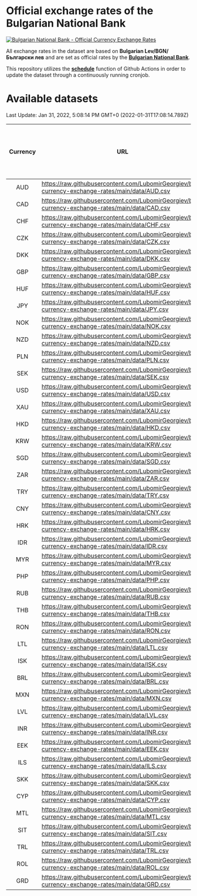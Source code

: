 # Official exchange rates of the Bulgarian National Bank

[![Bulgarian National Bank - Official Currency Exchange Rates](https://github.com/LubomirGeorgiev/bnb-currency-exchange-rates/actions/workflows/update-rates.yml/badge.svg?branch=main)](https://github.com/LubomirGeorgiev/bnb-currency-exchange-rates/actions/workflows/update-rates.yml)

All exchange rates in the dataset are based on **Bulgarian Lev/BGN/Български лев** and are set as official rates by the [**Bulgarian National Bank**](https://www.bnb.bg/Statistics/StExternalSector/StExchangeRates/StERForeignCurrencies/index.htm?toLang=_EN).

This repository utilizes the [**schedule**](https://docs.github.com/en/actions/reference/events-that-trigger-workflows) function of Github Actions in order to update the dataset through a continuously running cronjob.

# Available datasets

<!-- START LINKS (DO NOT EVER FU*ING DELETE THIS COMMENT FOR THE LOVE OF YOUR LIFE!!! IF YOU ARE CURIOS HOW IT WORKS, YOU CAN HAVE A LOOK AT ./src/updateReadme.ts) -->

Last Update: Jan 31, 2022, 5:08:14 PM GMT+0 (2022-01-31T17:08:14.789Z)

| Currency | URL                                                                                             | Number of records | Number of missing days that were filled in |
| :------: | ----------------------------------------------------------------------------------------------- | :---------------: | :----------------------------------------: |
|   AUD    | https://raw.githubusercontent.com/LubomirGeorgiev/bnb-currency-exchange-rates/main/data/AUD.csv |       8153        |                    2515                    |
|   CAD    | https://raw.githubusercontent.com/LubomirGeorgiev/bnb-currency-exchange-rates/main/data/CAD.csv |       8153        |                    2515                    |
|   CHF    | https://raw.githubusercontent.com/LubomirGeorgiev/bnb-currency-exchange-rates/main/data/CHF.csv |       8153        |                    2515                    |
|   CZK    | https://raw.githubusercontent.com/LubomirGeorgiev/bnb-currency-exchange-rates/main/data/CZK.csv |       8153        |                    2515                    |
|   DKK    | https://raw.githubusercontent.com/LubomirGeorgiev/bnb-currency-exchange-rates/main/data/DKK.csv |       8153        |                    2515                    |
|   GBP    | https://raw.githubusercontent.com/LubomirGeorgiev/bnb-currency-exchange-rates/main/data/GBP.csv |       8153        |                    2515                    |
|   HUF    | https://raw.githubusercontent.com/LubomirGeorgiev/bnb-currency-exchange-rates/main/data/HUF.csv |       8153        |                    2515                    |
|   JPY    | https://raw.githubusercontent.com/LubomirGeorgiev/bnb-currency-exchange-rates/main/data/JPY.csv |       8153        |                    2515                    |
|   NOK    | https://raw.githubusercontent.com/LubomirGeorgiev/bnb-currency-exchange-rates/main/data/NOK.csv |       8153        |                    2515                    |
|   NZD    | https://raw.githubusercontent.com/LubomirGeorgiev/bnb-currency-exchange-rates/main/data/NZD.csv |       8153        |                    2515                    |
|   PLN    | https://raw.githubusercontent.com/LubomirGeorgiev/bnb-currency-exchange-rates/main/data/PLN.csv |       8153        |                    2515                    |
|   SEK    | https://raw.githubusercontent.com/LubomirGeorgiev/bnb-currency-exchange-rates/main/data/SEK.csv |       8153        |                    2515                    |
|   USD    | https://raw.githubusercontent.com/LubomirGeorgiev/bnb-currency-exchange-rates/main/data/USD.csv |       8153        |                    2515                    |
|   XAU    | https://raw.githubusercontent.com/LubomirGeorgiev/bnb-currency-exchange-rates/main/data/XAU.csv |       8153        |                    2517                    |
|   HKD    | https://raw.githubusercontent.com/LubomirGeorgiev/bnb-currency-exchange-rates/main/data/HKD.csv |       7851        |                    2424                    |
|   KRW    | https://raw.githubusercontent.com/LubomirGeorgiev/bnb-currency-exchange-rates/main/data/KRW.csv |       7851        |                    2424                    |
|   SGD    | https://raw.githubusercontent.com/LubomirGeorgiev/bnb-currency-exchange-rates/main/data/SGD.csv |       7851        |                    2424                    |
|   ZAR    | https://raw.githubusercontent.com/LubomirGeorgiev/bnb-currency-exchange-rates/main/data/ZAR.csv |       7851        |                    2424                    |
|   TRY    | https://raw.githubusercontent.com/LubomirGeorgiev/bnb-currency-exchange-rates/main/data/TRY.csv |       6333        |                    1954                    |
|   CNY    | https://raw.githubusercontent.com/LubomirGeorgiev/bnb-currency-exchange-rates/main/data/CNY.csv |       6213        |                    1918                    |
|   HRK    | https://raw.githubusercontent.com/LubomirGeorgiev/bnb-currency-exchange-rates/main/data/HRK.csv |       6213        |                    1918                    |
|   IDR    | https://raw.githubusercontent.com/LubomirGeorgiev/bnb-currency-exchange-rates/main/data/IDR.csv |       6213        |                    1918                    |
|   MYR    | https://raw.githubusercontent.com/LubomirGeorgiev/bnb-currency-exchange-rates/main/data/MYR.csv |       6213        |                    1918                    |
|   PHP    | https://raw.githubusercontent.com/LubomirGeorgiev/bnb-currency-exchange-rates/main/data/PHP.csv |       6213        |                    1918                    |
|   RUB    | https://raw.githubusercontent.com/LubomirGeorgiev/bnb-currency-exchange-rates/main/data/RUB.csv |       6213        |                    1918                    |
|   THB    | https://raw.githubusercontent.com/LubomirGeorgiev/bnb-currency-exchange-rates/main/data/THB.csv |       6213        |                    1918                    |
|   RON    | https://raw.githubusercontent.com/LubomirGeorgiev/bnb-currency-exchange-rates/main/data/RON.csv |       6154        |                    1900                    |
|   LTL    | https://raw.githubusercontent.com/LubomirGeorgiev/bnb-currency-exchange-rates/main/data/LTL.csv |       5274        |                    1616                    |
|   ISK    | https://raw.githubusercontent.com/LubomirGeorgiev/bnb-currency-exchange-rates/main/data/ISK.csv |       5155        |                    1595                    |
|   BRL    | https://raw.githubusercontent.com/LubomirGeorgiev/bnb-currency-exchange-rates/main/data/BRL.csv |       5120        |                    1585                    |
|   MXN    | https://raw.githubusercontent.com/LubomirGeorgiev/bnb-currency-exchange-rates/main/data/MXN.csv |       5120        |                    1585                    |
|   LVL    | https://raw.githubusercontent.com/LubomirGeorgiev/bnb-currency-exchange-rates/main/data/LVL.csv |       4911        |                    1504                    |
|   INR    | https://raw.githubusercontent.com/LubomirGeorgiev/bnb-currency-exchange-rates/main/data/INR.csv |       4753        |                    1471                    |
|   EEK    | https://raw.githubusercontent.com/LubomirGeorgiev/bnb-currency-exchange-rates/main/data/EEK.csv |       4121        |                    1260                    |
|   ILS    | https://raw.githubusercontent.com/LubomirGeorgiev/bnb-currency-exchange-rates/main/data/ILS.csv |       4029        |                    1252                    |
|   SKK    | https://raw.githubusercontent.com/LubomirGeorgiev/bnb-currency-exchange-rates/main/data/SKK.csv |       3093        |                    948                     |
|   CYP    | https://raw.githubusercontent.com/LubomirGeorgiev/bnb-currency-exchange-rates/main/data/CYP.csv |       3029        |                    926                     |
|   MTL    | https://raw.githubusercontent.com/LubomirGeorgiev/bnb-currency-exchange-rates/main/data/MTL.csv |       2727        |                    835                     |
|   SIT    | https://raw.githubusercontent.com/LubomirGeorgiev/bnb-currency-exchange-rates/main/data/SIT.csv |       2667        |                    816                     |
|   TRL    | https://raw.githubusercontent.com/LubomirGeorgiev/bnb-currency-exchange-rates/main/data/TRL.csv |       1818        |                    559                     |
|   ROL    | https://raw.githubusercontent.com/LubomirGeorgiev/bnb-currency-exchange-rates/main/data/ROL.csv |       1697        |                    524                     |
|   GRD    | https://raw.githubusercontent.com/LubomirGeorgiev/bnb-currency-exchange-rates/main/data/GRD.csv |        361        |                    109                     |

<!-- END LINKS (DO NOT EVER FU*ING DELETE THIS COMMENT FOR THE LOVE OF YOUR LIFE!!! IF YOU ARE CURIOS HOW IT WORKS, YOU CAN HAVE A LOOK AT ./src/updateReadme.ts) -->
